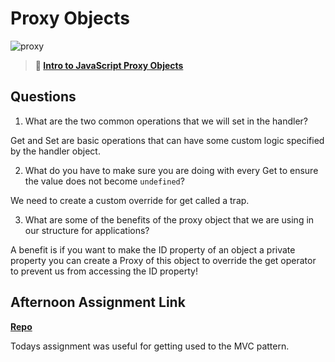# Proxy Objects

![proxy](https://bcw.blob.core.windows.net/public/img/journals/5120113092091727)

> **📖 [Intro to JavaScript Proxy Objects](https://codeworksacademy.com/fs-student-guide/resources/wk3/03-Proxies)**

## Questions

1. What are the two common operations that we will set in the handler?

Get and Set are basic operations that can have some custom logic specified by the handler object.

2. What do you have to make sure you are doing with every Get to ensure the value does not become `undefined`?

We need to create a custom override for get called a trap.

3. What are some of the benefits of the proxy object that we are using in our structure for applications?

A benefit is if you want to make the ID property of an object a private property you can create a Proxy of this object to override the get operator to prevent us from accessing the ID property!

## Afternoon Assignment Link

**[Repo](https://github.com/KarinnaGorrono/winter21-gregslist-mvc)**

Todays assignment was useful for getting used to the MVC pattern.
